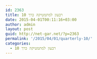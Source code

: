 ```yaml
---
id: 2363
title: רבעון למתמטיקה כרך 10
date: 2015-04-01T00:11:16+03:00
author: admin
layout: post
guid: http://net-gar.net/?p=2363
permalink: '/2015/04/01/quarterly-10/'
categories:
  - רבעון למתמטיקה כרך 10
---
```

